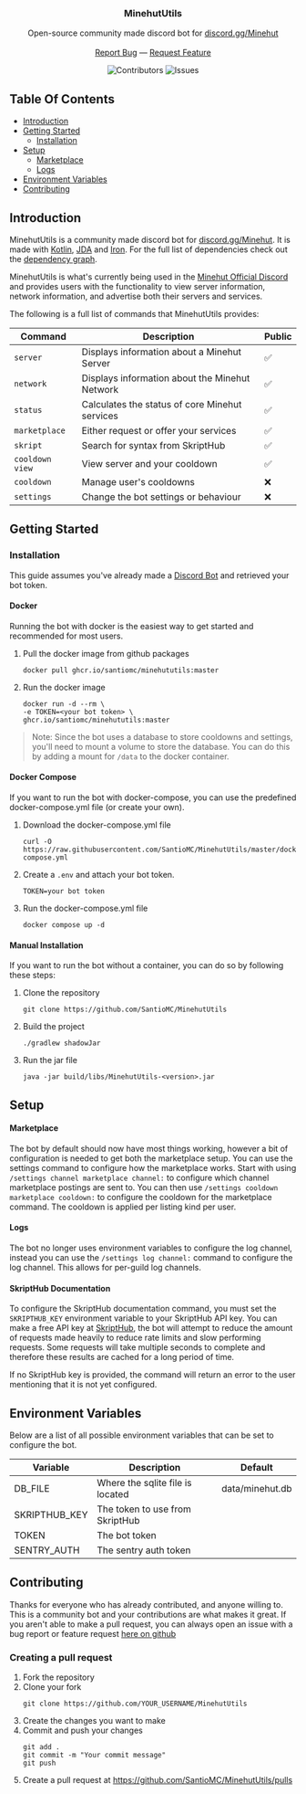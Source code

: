 <br/>
<p align="center">
  <h3 align="center">MinehutUtils</h3>

  <p align="center">
    Open-source community made discord bot for <a href="https://discord.gg/Minehut">discord.gg/Minehut</a>
    <br/><br/>
    <a href="https://github.com/SantioMC/MinehutUtils/issues">Report Bug</a>
    —
    <a href="https://github.com/SantioMC/MinehutUtils/issues">Request Feature</a>

  </p>
</p>

<div align="center">

![Contributors](https://img.shields.io/github/contributors/SantioMC/MinehutUtils?color=dark-green)
![Issues](https://img.shields.io/github/issues/SantioMC/MinehutUtils)
</div>

## Table Of Contents

* [Introduction](#introduction)
* [Getting Started](#getting-started)
    * [Installation](#installation)
* [Setup](#setup)
    * [Marketplace](#marketplace)
    * [Logs](#logs)
* [Environment Variables](#environment-variables)
* [Contributing](#contributing)

## Introduction

MinehutUtils is a community made discord bot for [discord.gg/Minehut](https://discord.gg/Minehut).
It is made with [Kotlin](https://kotlinlang.org/), [JDA](https://github.com/DV8FromTheWorld/JDA)
and [Iron](https://github.com/ingotgg/iron). For the full list of dependencies check out the
[dependency graph](https://github.com/SantioMC/MinehutUtils/network/dependencies).

MinehutUtils is what's currently being used in the [Minehut Official Discord](https://discord.gg/Minehut) and
provides users with the functionality to view server information, network information, and advertise both their
servers and services.

The following is a full list of commands that MinehutUtils provides:

| Command         | Description                                    | Public |
|-----------------|------------------------------------------------|--------|
| `server`        | Displays information about a Minehut Server    | ✅      |
| `network`       | Displays information about the Minehut Network | ✅      |
| `status`        | Calculates the status of core Minehut services | ✅      |
| `marketplace`   | Either request or offer your services          | ✅      |
| `skript`        | Search for syntax from SkriptHub               | ✅      |
| `cooldown view` | View server and your cooldown                  | ✅      |
| `cooldown`      | Manage user's cooldowns                        | ❌      |
| `settings`      | Change the bot settings or behaviour           | ❌      |

## Getting Started

### Installation

This guide assumes you've already made a [Discord Bot](https://discord.com/developers/applications)
and retrieved your bot token.

#### Docker

Running the bot with docker is the easiest way to get started and recommended for most users.

1. Pull the docker image from github packages
    ```shell
    docker pull ghcr.io/santiomc/minehututils:master
    ```

2. Run the docker image
    ```shell
    docker run -d --rm \
    -e TOKEN=<your bot token> \
   ghcr.io/santiomc/minehututils:master
    ```

> Note: Since the bot uses a database to store cooldowns and settings, you'll need to mount a volume
> to store the database. You can do this by adding a mount for `/data` to the docker container.

#### Docker Compose

If you want to run the bot with docker-compose, you can use the predefined docker-compose.yml file
(or create your own).

1. Download the docker-compose.yml file
    ```shell
    curl -O https://raw.githubusercontent.com/SantioMC/MinehutUtils/master/docker-compose.yml
    ```

2. Create a `.env` and attach your bot token.
    ```properties
    TOKEN=your bot token
    ```
3. Run the docker-compose.yml file
    ```shell
    docker compose up -d
    ```

#### Manual Installation

If you want to run the bot without a container, you can do so by following these steps:

1. Clone the repository
    ```shell
    git clone https://github.com/SantioMC/MinehutUtils
    ```

2. Build the project
    ```shell
    ./gradlew shadowJar
    ```

3. Run the jar file
    ```shell
    java -jar build/libs/MinehutUtils-<version>.jar
    ```

## Setup

#### Marketplace

The bot by default should now have most things working, however a bit of configuration is needed
to get both the marketplace setup. You can use the settings command to configure how the marketplace works.
Start with using `/settings channel marketplace channel:` to configure which channel marketplace postings are sent
to. You can then use `/settings cooldown marketplace cooldown:` to configure the cooldown for the marketplace command.
The cooldown is applied per listing kind per user.

#### Logs

The bot no longer uses environment variables to configure the log channel, instead you can use the `/settings log channel:`
command to configure the log channel. This allows for per-guild log channels.

#### SkriptHub Documentation

To configure the SkriptHub documentation command, you must set the `SKRIPTHUB_KEY` environment variable to your
SkriptHub API key. You can make a free API key at [SkriptHub](https://skripthub.net/dashboard/), the bot will 
attempt to reduce the amount of requests made heavily to reduce rate limits and slow performing requests. Some requests
will take multiple seconds to complete and therefore these results are cached for a long period of time.

If no SkriptHub key is provided, the command will return an error to the user mentioning that it is not yet configured.

## Environment Variables

Below are a list of all possible environment variables that can be set to configure the bot.

| Variable      | Description                      | Default         |
|---------------|----------------------------------|-----------------|
| DB_FILE       | Where the sqlite file is located | data/minehut.db |
| SKRIPTHUB_KEY | The token to use from SkriptHub  |                 |
| TOKEN         | The bot token                    |                 |
| SENTRY_AUTH   | The sentry auth token            |                 |

## Contributing

Thanks for everyone who has already contributed, and anyone willing to. This is a community bot and
your contributions are what makes it great. If you aren't able to make a pull request, you can
always open an issue with a bug report or feature
request [here on github](https://github.com/SantioMC/MinehutUtils/issues)

### Creating a pull request

1. Fork the repository
2. Clone your fork
    ```shell
    git clone https://github.com/YOUR_USERNAME/MinehutUtils
    ```
3. Create the changes you want to make
4. Commit and push your changes
    ```shell
    git add .
    git commit -m "Your commit message"
    git push
    ```
5. Create a pull request at https://github.com/SantioMC/MinehutUtils/pulls
